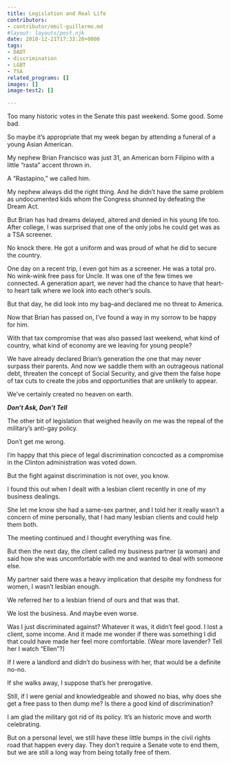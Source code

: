 ```yaml
---
title: Legislation and Real Life
contributors:
- contributor/emil-guillermo.md
#layout: layouts/post.njk
date: 2010-12-21T17:33:28+0000
tags:
- DADT
- discrimination
- LGBT
- TSA
related_programs: []
images: []
image-test2: []

---
```

Too many historic votes in the Senate this past weekend. Some good. Some bad.

So maybe it’s appropriate that my week began by attending a funeral of a young Asian American.

My nephew Brian Francisco was just 31, an American born Filipino with a little “rasta” accent thrown in.

A “Rastapino,” we called him.

My nephew always did the right thing. And he didn’t have the same problem as undocumented kids whom the Congress shunned by defeating the Dream Act.

But Brian has had dreams delayed, altered and denied in his young life too. After college, I was surprised that one of the only jobs he could get was as a TSA screener.

No knock there. He got a uniform and was proud of what he did to secure the country.

One day on a recent trip, I even got him as a screener.  He was a total pro. No wink-wink free pass for Uncle.   It was one of the few times we connected. A generation apart, we never had the chance to have that heart-to heart talk where we look into each other’s souls.

But that day, he did look into my bag–and declared me no threat to America.

Now that Brian has passed on, I’ve found a way in my sorrow to be happy for him.

With that tax compromise that was also passed last weekend, what kind of country, what kind of economy are we leaving for young people?

We have already declared Brian’s generation the one that may never surpass their parents. And now we saddle them with an outrageous national debt, threaten the concept of Social Security, and give them the false hope of tax cuts to create the jobs and opportunities that are unlikely to appear.

We’ve certainly created no heaven on earth.

**_Don’t Ask, Don’t Tell_**

The other bit of legislation that weighed heavily on me was the repeal of the military’s anti-gay policy.

Don’t get me wrong.

I’m happy that this piece of legal discrimination concocted as a compromise in the Clinton administration was voted down.

But the fight against discrimination is not over, you know.

I found this out when I dealt with a lesbian client recently in one of my business dealings.

She let me know she had a same-sex partner, and I told her it really wasn’t a concern of mine personally, that I had many lesbian clients and could help them both.

The meeting continued and I thought everything was fine.

But then the next day, the client called my business partner (a woman) and said how she was uncomfortable with me and wanted to deal with someone else.

My partner said there was a heavy implication that despite my fondness for women, I wasn’t lesbian enough.

We referred her to a lesbian friend of ours and that was that.

We lost the business. And maybe even worse.

Was I just discriminated against? Whatever it was, it didn’t feel good. I lost a client, some income. And it made me wonder if there was something I did that could have made her feel more comfortable. (Wear more lavender? Tell her I watch “Ellen”?)

If I were a landlord and didn’t do business with her, that would be a definite no-no.

If she walks away, I suppose that’s her prerogative.

Still, if I were genial and knowledgeable and showed no bias, why does she get a free pass to then dump me? Is there a good kind of discrimination?

I am glad the military got rid of its policy. It’s an historic move and worth celebrating.

But on a personal level, we still have these little bumps in the civil rights road that happen every day. They don’t require a Senate vote to end them, but we are still a long way from being totally free of them.